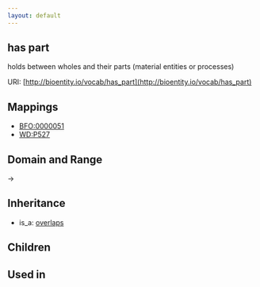 ```yaml
---
layout: default
---
```


## has part


holds between wholes and their parts (material entities or processes)

URI: [http://bioentity.io/vocab/has_part](http://bioentity.io/vocab/has_part)
## Mappings

 * [BFO:0000051](http://purl.obolibrary.org/obo/BFO_0000051)
 * [WD:P527](http://purl.obolibrary.org/obo/WD_P527)

## Domain and Range

 -> 

## Inheritance

 *  is_a: [overlaps](overlaps.html)

## Children


## Used in

